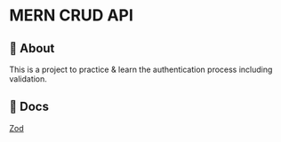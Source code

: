 # MERN CRUD API

## 📝 About  

This is a project to practice & learn the authentication process including validation.

## 📄 Docs

[Zod](./docs/zod.md)
